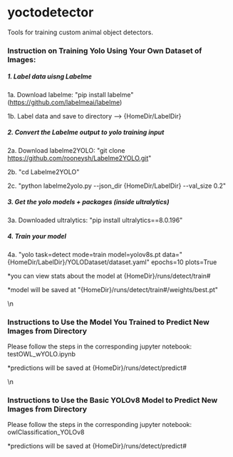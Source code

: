 # yoctodetector

Tools for training custom animal object detectors.

### Instruction on Training Yolo Using Your Own Dataset of Images: 

##### 1. Label data uisng Labelme
1a. Download labelme: "pip install labelme" (https://github.com/labelmeai/labelme)

1b. Label data and save to directory --> {HomeDir/LabelDir}

##### 2. Convert the Labelme output to yolo training input
2a. Download labelme2YOLO: "git clone https://github.com/rooneysh/Labelme2YOLO.git"

2b. "cd Labelme2YOLO"

2c. "python labelme2yolo.py --json_dir {HomeDir/LabelDir} --val_size 0.2"

##### 3. Get the yolo models + packages (inside ultralytics)
3a. Downloaded ultralytics: "pip install ultralytics==8.0.196"

##### 4. Train your model
4a. "yolo task=detect mode=train model=yolov8s.pt data="{HomeDir/LabelDir}/YOLODataset/dataset.yaml" epochs=10 plots=True

*you can view stats about the model at {HomeDir}/runs/detect/train#

*model will be saved at "{HomeDir}/runs/detect/train#/weights/best.pt"

\n
### Instructions to Use the Model You Trained to Predict New Images from Directory
 Please follow the steps in the corresponding jupyter notebook: testOWL_wYOLO.ipynb
 
 *predictions will be saved at {HomeDir}/runs/detect/predict#
 
 \n
### Instructions to Use the Basic YOLOv8 Model to Predict New Images from Directory
 Please follow the steps in the corresponding jupyter notebook: owlClassification_YOLOv8
 
 *predictions will be saved at {HomeDir}/runs/detect/predict#
